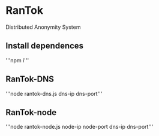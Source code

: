 # RanTok
Distributed Anonymity System

## Install dependences

'''npm i'''

## RanTok-DNS

'''node rantok-dns.js dns-ip dns-port'''

## RanTok-node

'''node rantok-node.js node-ip node-port dns-ip dns-port'''
